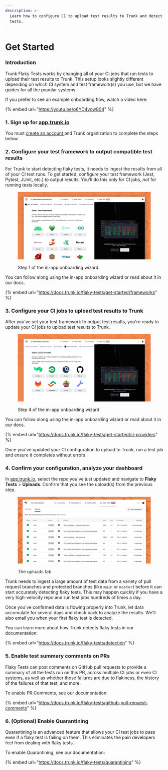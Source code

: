 ```yaml
---
description: >-
  Learn how to configure CI to upload test results to Trunk and detect flaky
  tests.
---
```


# Get Started

### Introduction

Trunk Flaky Tests works by changing all of your CI jobs that run tests to upload their test results to Trunk. This setup looks slightly different depending on which CI system and test framework(s) you use, but we have guides for all the popular systems.

If you prefer to see an example onboarding flow, watch a video here:

{% embed url="https://youtu.be/p6YC4vow804" %}

### 1. Sign up for [app.trunk.io](https://app.trunk.io/login/?intent=flaky+tests)

You must [create an account ](https://app.trunk.io/login?intent=flaky%20tests)and Trunk organization to complete the steps below.

### 2. Configure your test framework to output compatible test results

For Trunk to start detecting flaky tests, it needs to ingest the results from all of your CI test runs. To get started, configure your test framework (Jest, Pytest, JUnit, etc.) to output results. You'll do this only for CI jobs, _not_ for running tests locally.

<figure><picture><source srcset="../../.gitbook/assets/add-test-framework-step-1-dark.png" media="(prefers-color-scheme: dark)"><img src="../../.gitbook/assets/add-test-framework-step-1-light.png" alt=""></picture><figcaption><p>Step 1 of the in-app onboarding wizard</p></figcaption></figure>

You can follow along using the in-app onboarding wizard or read about it in our docs.

{% embed url="https://docs.trunk.io/flaky-tests/get-started/frameworks" %}

### 3. Configure your CI jobs to upload test results to Trunk

After you've set your test framework to output test results, you're ready to update your CI jobs to upload test results to Trunk.

<figure><picture><source srcset="../../.gitbook/assets/add-test-framework-step-4-dark.png" media="(prefers-color-scheme: dark)"><img src="../../.gitbook/assets/add-test-framework-step-4-light.png" alt=""></picture><figcaption><p>Step 4 of the in-app onboarding wizard</p></figcaption></figure>

You can follow along using the in-app onboarding wizard or read about it in our docs.

{% embed url="https://docs.trunk.io/flaky-tests/get-started/ci-providers" %}

Once you've updated your CI configuration to upload to Trunk, run a test job and ensure it completes without errors.

### 4. Confirm your configuration, analyze your dashboard

In [app.trunk.io](https://app.trunk.io/login/?intent=flaky+tests), select the repo you've just updated and navigate to **Flaky Tests** > **Uploads**. Confirm that you see the upload(s) from the previous step.

<figure><picture><source srcset="../../.gitbook/assets/uploads-dark.png" media="(prefers-color-scheme: dark)"><img src="../../.gitbook/assets/uploads-light.png" alt=""></picture><figcaption><p>The uploads tab</p></figcaption></figure>

Trunk needs to ingest a large amount of test data from a variety of pull request branches and protected branches (like `main` or `master`) before it can start accurately detecting flaky tests. This may happen quickly if you have a very high-velocity repo and run test jobs hundreds of times a day.

Once you've confirmed data is flowing properly into Trunk, let data accumulate for several days and check back to analyze the results. We'll also email you when your first flaky test is detected.

You can learn more about how Trunk detects flaky tests in our documentation:

{% embed url="https://docs.trunk.io/flaky-tests/detection" %}

### 5. Enable test summary comments on PRs

Flaky Tests can post comments on GitHub pull requests to provide a summary of all the tests run on this PR, across multiple CI jobs or even CI systems, as well as whether those failures are due to flakiness, the history of the failures of that test, and more.

To enable PR Comments, see our documentation:

{% embed url="https://docs.trunk.io/flaky-tests/github-pull-request-comments" %}

### 6. (Optional) Enable Quarantining

Quarantining is an advanced feature that allows your CI test jobs to pass even if a flaky test is failing on them. This eliminates the pain developers feel from dealing with flaky tests.

To enable Quarantining, see our documentation:

{% embed url="https://docs.trunk.io/flaky-tests/quarantining" %}
